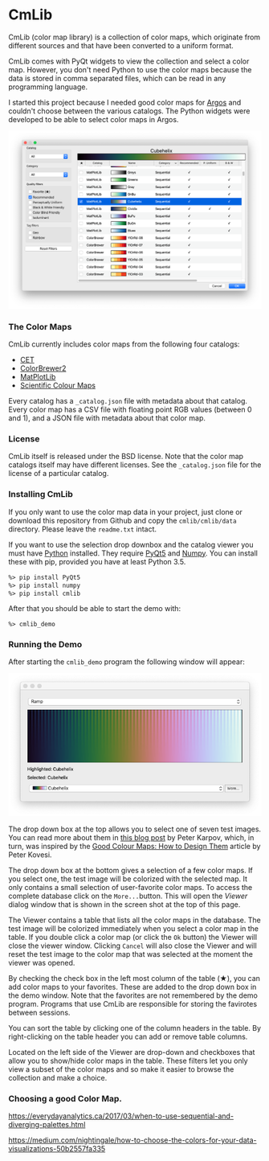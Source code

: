 CmLib
=====

CmLib (color map library) is a collection of color maps, which originate from different sources and
that have been converted to a uniform format.

CmLib comes with PyQt widgets to view the collection and select a color map. However, you don't
need Python to use the color maps because the data is stored in comma separated files, which can be
read in any programming language.

I started this project because I needed good color maps for
[Argos](https://github.com/titusjan/argos) and couldn't choose between the various catalogs. The
Python widgets were developed to be able to  select color maps in Argos.

![](screen_shots/table.png)

### The Color Maps 

CmLib currently includes color maps from the following four catalogs:

* [CET](https://peterkovesi.com/projects/colourmaps/)
* [ColorBrewer2](https://colorbrewer2.org/)
* [MatPlotLib](https://matplotlib.org/tutorials/colors/colormaps.html)
* [Scientific Colour Maps](http://www.fabiocrameri.ch/colourmaps.php)

Every catalog has a `_catalog.json` file with metadata about that catalog. Every color map has a
CSV file with floating point RGB values (between 0 and 1), and a JSON file with metadata about that
color map.

### License

CmLib itself is released under the BSD license. Note that the color map catalogs itself may have
different licenses. See the `_catalog.json` file for the license of a particular catalog. 

### Installing CmLib

If you only want to use the color map data in your project, just clone or download this repository
from Github and copy the `cmlib/cmlib/data` directory. Please leave the `readme.txt` intact.

If you want to use the selection drop downbox and the catalog viewer you must have
[Python](https://www.python.org/) installed. They require
[PyQt5](https://www.riverbankcomputing.com/software/pyqt/intro) and [Numpy](http://www.numpy.org).
You can install these with pip, provided you have at least Python 3.5.

    %> pip install PyQt5
    %> pip install numpy
    %> pip install cmlib

After that you should be able to start the demo with:

    %> cmlib_demo

### Running the Demo

After starting the `cmlib_demo` program the following window will appear:

![demo](screen_shots/demo.png)

The drop down box at the top allows you to select one of seven test images. You can read more about
them in [this blog post](http://inversed.ru/Blog_2.htm#Testing) by Peter Karpov, which, in turn,
was inspired by the [Good Colour Maps: How to Design Them](https://arxiv.org/abs/1509.03700)
article by Peter Kovesi.

The drop down box at the bottom gives a selection of a few color maps. If you select one, the test
image will be colorized with the selected map. It only contains a small selection of user-favorite
color maps. To access the complete database click on the `More...`button. This will open the
_Viewer_ dialog window that is shown in the screen shot at the top of this page.

The Viewer contains a table that lists all the color maps in the database. The test image will be
colorized immediately when you select a color map in the table. If you double click a color map (or
click the `Ok` button) the Viewer will close the viewer window. Clicking `Cancel` will also close
the Viewer and will reset the test image to the color map that was selected at the moment the
viewer was opened.

By checking the check box in the left most column of the table (★), you can add color maps to your
favorites. These are added to the drop down box in the demo window. Note that the favorites are not
remembered by the demo program. Programs that use CmLib are responsible for storing the favirotes
between sessions.

You can sort the table by clicking one of the column headers in the table. By right-clicking on the
table header you can add or remove table columns.

Located on the left side of the Viewer are drop-down and checkboxes that allow you to show/hide
color maps in the table. These filters let you only view a subset of the color maps and so make it
easier to browse the collection and make a choice.


### Choosing a good Color Map.

https://everydayanalytics.ca/2017/03/when-to-use-sequential-and-diverging-palettes.html

https://medium.com/nightingale/how-to-choose-the-colors-for-your-data-visualizations-50b2557fa335
